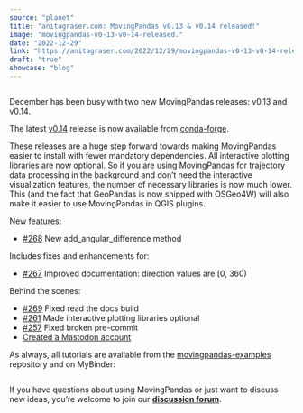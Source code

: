 ```yaml
---
source: "planet"
title: "anitagraser.com: MovingPandas v0.13 & v0.14 released!"
image: "movingpandas-v0-13-v0-14-released."
date: "2022-12-29"
link: "https://anitagraser.com/2022/12/29/movingpandas-v0-13-v0-14-released/"
draft: "true"
showcase: "blog"
---
```


<div class="wp-block-image">
<figure class="alignright"><img data-attachment-id="7259" data-permalink="https://anitagraser.com/movingpandas/logo/" data-orig-file="https://underdark.files.wordpress.com/2020/06/logo.png" data-orig-size="1881,1256" data-comments-opened="1" data-image-meta="{&quot;aperture&quot;:&quot;0&quot;,&quot;credit&quot;:&quot;&quot;,&quot;camera&quot;:&quot;&quot;,&quot;caption&quot;:&quot;&quot;,&quot;created_timestamp&quot;:&quot;0&quot;,&quot;copyright&quot;:&quot;&quot;,&quot;focal_length&quot;:&quot;0&quot;,&quot;iso&quot;:&quot;0&quot;,&quot;shutter_speed&quot;:&quot;0&quot;,&quot;title&quot;:&quot;&quot;,&quot;orientation&quot;:&quot;0&quot;}" data-image-title="logo" data-image-description="" data-image-caption="" data-medium-file="https://underdark.files.wordpress.com/2020/06/logo.png?w=300" data-large-file="https://underdark.files.wordpress.com/2020/06/logo.png?w=545" src="https://underdark.files.wordpress.com/2020/06/logo.png?w=150" alt="" class="wp-image-7259" srcset="https://underdark.files.wordpress.com/2020/06/logo.png?w=150 150w, https://underdark.files.wordpress.com/2020/06/logo.png?w=300 300w" sizes="(max-width: 150px) 100vw, 150px" /></figure></div>


<p>December has been busy with two new MovingPandas releases: v0.13 and v0.14.</p>



<p>The latest <a href="https://github.com/anitagraser/movingpandas/releases/tag/v0.14.rc1">v0.14</a> release is now available from <a href="https://anaconda.org/conda-forge/movingpandas">conda-forge</a>.</p>



<p>These releases are a huge step forward towards making MovingPandas easier to install with fewer mandatory dependencies. All interactive plotting libraries are now optional. So if you are using MovingPandas for trajectory data processing in the background and don&#8217;t need the interactive visualization features, the number of necessary libraries is now much lower. This (and the fact that GeoPandas is now shipped with OSGeo4W) will also make it easier to use MovingPandas in QGIS plugins.</p>



<p>New features:</p>



<ul>
<li><a href="https://github.com/anitagraser/movingpandas/pull/268">#268</a>&nbsp;New add_angular_difference method</li>
</ul>



<p>Includes fixes and enhancements for:</p>



<ul>
<li><a href="https://github.com/anitagraser/movingpandas/pull/267">#267</a> Improved documentation: direction values are [0, 360)</li>
</ul>



<p>Behind the scenes:</p>



<ul>
<li><a href="https://github.com/anitagraser/movingpandas/pull/269">#269</a> Fixed read the docs build</li>



<li><a href="https://github.com/anitagraser/movingpandas/pull/261">#261</a> Made interactive plotting libraries optional</li>



<li><a href="https://github.com/anitagraser/movingpandas/pull/257">#257</a>&nbsp;Fixed broken pre-commit</li>



<li><a href="https://fosstodon.org/@movingpandas">Created a Mastodon account</a></li>
</ul>



<p>As always, all tutorials are available from the <a href="https://github.com/anitagraser/movingpandas-examples">movingpandas-examples</a> repository and on MyBinder:</p>


<div class="wp-block-image">
<figure class="aligncenter"><a href="https://mybinder.org/v2/gh/anitagraser/movingpandas-examples/main"><img data-attachment-id="7159" data-permalink="https://anitagraser.com/2020/03/21/movingpandas-v0-3-released/binder/" data-orig-file="https://underdark.files.wordpress.com/2020/03/binder.png" data-orig-size="109,20" data-comments-opened="1" data-image-meta="{&quot;aperture&quot;:&quot;0&quot;,&quot;credit&quot;:&quot;&quot;,&quot;camera&quot;:&quot;&quot;,&quot;caption&quot;:&quot;&quot;,&quot;created_timestamp&quot;:&quot;0&quot;,&quot;copyright&quot;:&quot;&quot;,&quot;focal_length&quot;:&quot;0&quot;,&quot;iso&quot;:&quot;0&quot;,&quot;shutter_speed&quot;:&quot;0&quot;,&quot;title&quot;:&quot;&quot;,&quot;orientation&quot;:&quot;0&quot;}" data-image-title="binder" data-image-description="" data-image-caption="" data-medium-file="https://underdark.files.wordpress.com/2020/03/binder.png?w=109" data-large-file="https://underdark.files.wordpress.com/2020/03/binder.png?w=109" src="https://underdark.files.wordpress.com/2020/03/binder.png?w=545" alt="" class="wp-image-7159" /></a></figure></div>


<p>If you have questions about using MovingPandas or just want to discuss new ideas, you&#8217;re welcome to join our <a href="https://github.com/anitagraser/movingpandas/discussions"><strong>discussion forum</strong></a>.</p>



<p></p>
